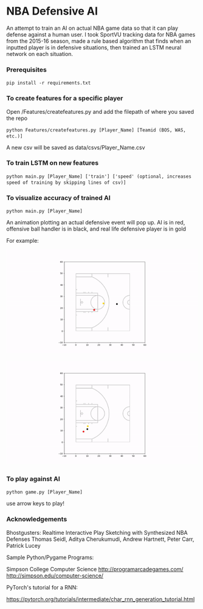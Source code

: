 # NBA Defensive AI

An attempt to train an AI on actual NBA game data so that it can play defense against a human user. I took SportVU tracking data for NBA games from the 2015-16 season, made a rule based algorithm that finds when an inputted player is in defensive situations, then trained an LSTM neural network on each situation.

### Prerequisites

```
pip install -r requirements.txt
```

### To create features for a specific player

Open /Features/createfeatures.py and add the filepath of where you saved the repo

```
python Features/createfeatures.py [Player_Name] [Teamid (BOS, WAS, etc.)]
```
A new csv will be saved as data/csvs/Player_Name.csv

### To train LSTM on new features

```
python main.py [Player_Name] ['train'] ['speed' (optional, increases speed of training by skipping lines of csv)] 
```

### To visualize accuracy of trained AI

```
python main.py [Player_Name]
```
An animation plotting an actual defensive event will pop up. AI is in red, offensive ball handler is in black, and real life defensive player is in gold

For example:

![Alt Text](https://raw.githubusercontent.com/mogryzko/NBA-Defensive-AI/master/gif1.gif)

![Alt Text](https://raw.githubusercontent.com/mogryzko/NBA-Defensive-AI/master/gif2.gif)

### To play against AI

```
python game.py [Player_Name]
```

use arrow keys to play!

### Acknowledgements 
Bhostgusters: Realtime Interactive Play Sketching
with Synthesized NBA Defenses
Thomas Seidl, Aditya Cherukumudi, Andrew Hartnett, Peter Carr, Patrick Lucey

Sample Python/Pygame Programs:

Simpson College Computer Science
http://programarcadegames.com/
http://simpson.edu/computer-science/

PyTorch's tutorial for a RNN:

https://pytorch.org/tutorials/intermediate/char_rnn_generation_tutorial.html
